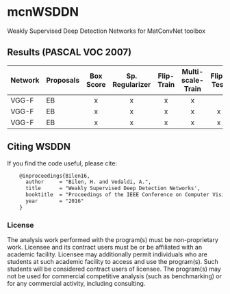 # mcnWSDDN
Weakly Supervised Deep Detection Networks for MatConvNet toolbox

## Results (PASCAL VOC 2007)
|Network  | Proposals    | Box Score       | Sp. Regularizer | Flip-Train | Multi-scale-Train | Flip-Test         | Multi-scale-Test  | mAP (%)|
|-|-|:-:|:-:|:-:|:-:|:-:|:-:|:-:|
| VGG-F   | EB | x | x | x | x |  |  | 32.5 |
| VGG-F   | EB | x | x | x | x | x|  | 33.4 |
| VGG-F   | EB | x | x | x | x | x| x| 36.4 |




## Citing WSDDN
If you find the code useful, please cite:

```latex
    @inproceedings{Bilen16,
      author     = "Bilen, H. and Vedaldi, A.",
      title      = "Weakly Supervised Deep Detection Networks',
      booktitle  = "Proceedings of the IEEE Conference on Computer Vision and Pattern Recognition",
      year       = "2016"
    }
```


### License
The analysis work performed with the program(s) must be non-proprietary work. Licensee and its contract users must be or be affiliated with an academic facility. Licensee may additionally permit individuals who are students at such academic facility to access and use the program(s). Such students will be considered contract users of licensee. The program(s) may not be used for commercial competitive analysis (such as benchmarking) or for any commercial activity, including consulting.

